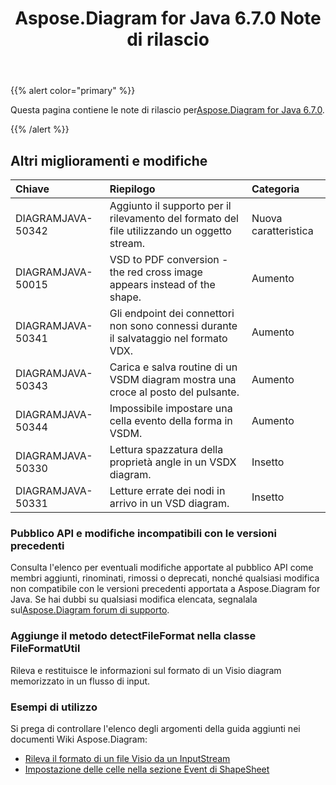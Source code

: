 ﻿---
title: Aspose.Diagram for Java 6.7.0 Note di rilascio
type: docs
weight: 50
url: /it/java/aspose-diagram-for-java-6-7-0-release-notes/
---
{{% alert color="primary" %}} 

 Questa pagina contiene le note di rilascio per[Aspose.Diagram for Java 6.7.0](https://docs.aspose.com/diagram/java/aspose-diagram-for-java-6-7-0-release-notes/).

{{% /alert %}} 
## **Altri miglioramenti e modifiche**

|**Chiave**|**Riepilogo**|**Categoria**|
|:- |:- |:- |
|DIAGRAMJAVA-50342|Aggiunto il supporto per il rilevamento del formato del file utilizzando un oggetto stream.|Nuova caratteristica|
|DIAGRAMJAVA-50015|VSD to PDF conversion - the red cross image appears instead of the shape.|Aumento|
|DIAGRAMJAVA-50341|Gli endpoint dei connettori non sono connessi durante il salvataggio nel formato VDX.|Aumento|
|DIAGRAMJAVA-50343|Carica e salva routine di un VSDM diagram mostra una croce al posto del pulsante.|Aumento|
|DIAGRAMJAVA-50344|Impossibile impostare una cella evento della forma in VSDM.|Aumento|
|DIAGRAMJAVA-50330|Lettura spazzatura della proprietà angle in un VSDX diagram.|Insetto|
|DIAGRAMJAVA-50331|Letture errate dei nodi in arrivo in un VSD diagram.|Insetto|
### **Pubblico API e modifiche incompatibili con le versioni precedenti**
Consulta l'elenco per eventuali modifiche apportate al pubblico API come membri aggiunti, rinominati, rimossi o deprecati, nonché qualsiasi modifica non compatibile con le versioni precedenti apportata a Aspose.Diagram for Java. Se hai dubbi su qualsiasi modifica elencata, segnalala sul[Aspose.Diagram forum di supporto](https://forum.aspose.com/c/diagram/17).
### **Aggiunge il metodo detectFileFormat nella classe FileFormatUtil**
Rileva e restituisce le informazioni sul formato di un Visio diagram memorizzato in un flusso di input.
### **Esempi di utilizzo**
Si prega di controllare l'elenco degli argomenti della guida aggiunti nei documenti Wiki Aspose.Diagram:

- [Rileva il formato di un file Visio da un InputStream](/diagram/it/java/introduction/#Introduction-DetecttheFormatofaVisioFilefromanInputStream)
- [Impostazione delle celle nella sezione Event di ShapeSheet](/diagram/it/java/setting-cells-in-the-event-section-of-shapesheet/)

